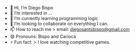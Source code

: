 - 👋 Hi, I’m Diego Bispo
- 👀 I’m interested in ...
- 🌱 I’m currently learning programming logic
- 💞️ I’m looking to collaborate on everything I can.
- 📫 How to reach me > email: diegosantsbispo@gmail.com
- 😄 Pronouns: Bispo and Carioca
- ⚡ Fun fact: > I love watching competitive games.

